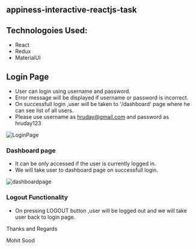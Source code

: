 ## appiness-interactive-reactjs-task

## Technologoies Used:
- React
- Redux
- MaterialUI 


## Login Page
- User can login using username and password.
- Error message will be displayed if username or password is incorrect.
- On successfull login ,user will be taken to '/dashboard' page where he can see list of all users.
- Please use username as hruday@gmail.com and password as hruday123

![LoginPage](https://user-images.githubusercontent.com/26309496/114310627-fbb63c80-9b08-11eb-849f-211dfae92c5d.png)

### Dashboard page 
- It can be only accessed if the user is currently logged in.
- We will take user to dashboard page on successfull login.

![dashboardpage](https://user-images.githubusercontent.com/26309496/114312573-ae3dcd80-9b10-11eb-91c6-95312e654935.png)

### Logout Functionality
 - On pressing LOGOUT button ,user will be logged out and we will take user back to login page.


Thanks and Regards

Mohit Sood
